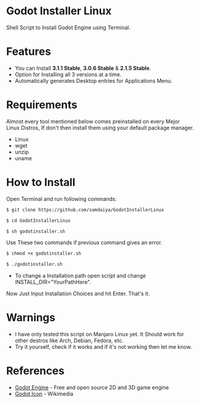# Godot Installer Linux
Shell Script to Install Godot Engine using Terminal.

# Features
* You can Install  **3.1.1 Stable**, **3.0.6 Stable** & **2.1.5 Stable**.
* Option for Installing all 3 versions at a time.
* Automatically generates Desktop entries for Applications Menu.

# Requirements
Almost every tool mentioned below comes preinstalled on every Mejor Linux Distros, If don't then install them using your default package manager.
* Linux
* wget
* unzip
* uname

# How to Install
Open Terminal and run following commands:
```bash
$ git clone https://github.com/samdaiya/GodotInstallerLinux
```
```bash
$ cd GodotInstallerLinux
```
```bash
$ sh godotinstaller.sh
```
Use These two commands if previous command gives an error.
```bash
$ chmod +x godotinstaller.sh
```
```bash
$ ./godotinstaller.sh
```
* To change a Installation path open script and change INSTALL_DIR="YourPathHere".

Now Just Input Installation Choices and hit Enter. That's it.

# Warnings
* I have only tested this script on Manjaro Linux yet. It Should work for other destros like Arch, Debian, Fedora, etc.
* Try it yourself, check if it works and if it's not working then let me know. 

# References
* [Godot Engine][1] - Free and open source 2D and 3D game engine
* [Godot Icon][2] - Wikimedia

[1]: https://godotengine.org
[2]: https://upload.wikimedia.org/wikipedia/commons/thumb/6/6a/Godot_icon.svg/2000px-Godot_icon.svg.png
